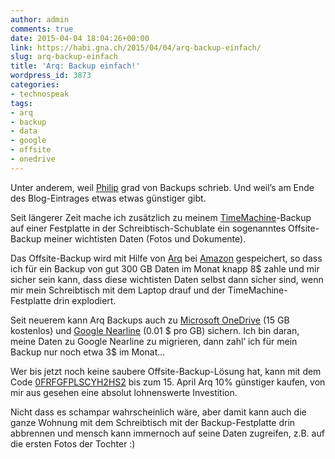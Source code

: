 ```yaml
---
author: admin
comments: true
date: 2015-04-04 18:04:26+00:00
link: https://habi.gna.ch/2015/04/04/arq-backup-einfach/
slug: arq-backup-einfach
title: 'Arq: Backup einfach!'
wordpress_id: 3873
categories:
- technospeak
tags:
- arq
- backup
- data
- google
- offsite
- onedrive
---
```


Unter anderem, weil [Philip](http://fime.ch/article/weekendreader2015-14.html) grad von Backups schrieb.
Und weil’s am Ende des Blog-Eintrages etwas etwas günstiger gibt.

Seit längerer Zeit mache ich zusätzlich zu meinem [TimeMachine](https://www.apple.com/osx/apps/#timemachine)-Backup auf einer Festplatte in der Schreibtisch-Schublate ein sogenanntes Offsite-Backup meiner wichtisten Daten (Fotos und Dokumente).

Das Offsite-Backup wird mit Hilfe von [Arq](https://www.haystacksoftware.com/arq/) bei [Amazon](https://aws.amazon.com/s3/) gespeichert, so dass ich für ein Backup von gut 300 GB Daten im Monat knapp 8$ zahle und mir sicher sein kann, dass diese wichtisten Daten selbst dann sicher sind, wenn mir mein Schreibtisch mit dem Laptop drauf und der TimeMachine-Festplatte drin explodiert.

Seit neuerem kann Arq Backups auch zu [Microsoft OneDrive](https://onedrive.live.com/about/en-us/) (15 GB kostenlos) und [Google Nearline](http://googlecloudplatform.blogspot.ch/2015/03/introducing-Google-Cloud-Storage-Nearline-near-online-data-at-an-offline-price.html) (0.01 $ pro GB) sichern. Ich bin daran, meine Daten zu Google Nearline zu migrieren, dann zahl’ ich für mein Backup nur noch etwa 3$ im Monat...

Wer bis jetzt noch keine saubere Offsite-Backup-Lösung hat, kann mit dem Code [0FRFGFPLSCYH2HS2](https://store.haystacksoftware.com/?product=arq4&c=0FRFGFPLSCYH2HS2) bis zum 15. April Arq 10% günstiger kaufen, von mir aus gesehen eine absolut lohnenswerte Investition.

Nicht dass es schampar wahrscheinlich wäre, aber damit kann auch die ganze Wohnung mit dem Schreibtisch mit der Backup-Festplatte drin abbrennen und mensch kann immernoch auf seine Daten zugreifen, z.B. auf die ersten Fotos der Tochter :)
